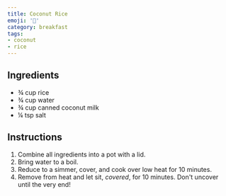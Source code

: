 ```yaml
---
title: Coconut Rice
emoji: '🍚'
category: breakfast
tags:
- coconut
- rice
---
```


## Ingredients

- ¾ cup rice
- ¾ cup water
- ¾ cup canned coconut milk
- ¼ tsp salt

## Instructions

1. Combine all ingredients into a pot with a lid.
2. Bring water to a boil.
3. Reduce to a simmer, cover, and cook over low heat for 10 minutes.
4. Remove from heat and let sit, *covered*, for 10 minutes. Don't uncover
   until the very end!
